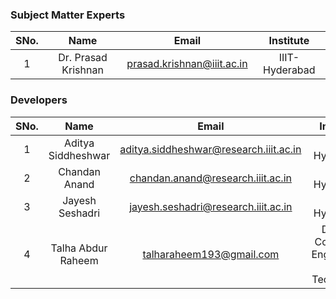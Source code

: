 ### Subject Matter Experts
| SNo. | Name | Email | Institute |
| :---: | :---: | :---: | :---: |
| 1 | Dr. Prasad Krishnan | prasad.krishnan@iiit.ac.in | IIIT-Hyderabad |


### Developers
| SNo. | Name | Email | Institute |
| :---: | :---: | :---: | :---: |
| 1 | Aditya Siddheshwar | aditya.siddheshwar@research.iiit.ac.in | IIIT-Hyderabad 
| 2 | Chandan Anand | chandan.anand@research.iiit.ac.in | IIIT-Hyderabad 
| 3 | Jayesh Seshadri | jayesh.seshadri@research.iiit.ac.in | IIIT-Hyderabad
| 4 | Talha Abdur Raheem | talharaheem193@gmail.com | Deccan College Of Engineering And Technology 